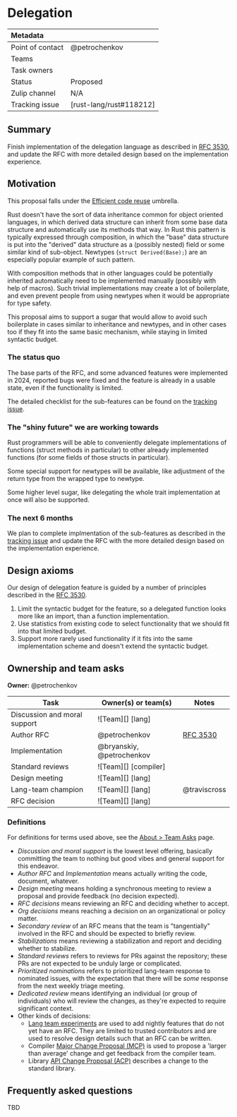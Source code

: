 # Delegation

| Metadata           |                                    |
| :--                | :--                                |
| Point of contact   | @petrochenkov                      |
| Teams              | <!-- TEAMS WITH ASKS -->           |
| Task owners        | <!-- TASK OWNERS -->               |
| Status             | Proposed                           |
| Zulip channel      | N/A                                |
| Tracking issue     | [rust-lang/rust#118212]            |

## Summary

Finish implementation of the delegation language as described in [RFC 3530], and update the RFC
with more detailed design based on the implementation experience.

## Motivation

This proposal falls under the [Efficient code reuse](https://github.com/rust-lang/rfcs/issues/349)
umbrella.

Rust doesn't have the sort of data inheritance common for object oriented languages, in which
derived data structure can inherit from some base data structure and automatically use its methods
that way.
In Rust this pattern is typically expressed through composition, in which the "base" data structure
is put into the "derived" data structure as a (possibly nested) field or some similar kind of
sub-object.
Newtypes (`struct Derived(Base);`) are an especially popular example of such pattern.

With composition methods that in other languages could be potentially inherited automatically need
to be implemented manually (possibly with help of macros).
Such trivial implementations may create a lot of boilerplate, and even prevent people from using
newtypes when it would be appropriate for type safety.

This proposal aims to support a sugar that would allow to avoid such boilerplate in cases
similar to inheritance and newtypes, and in other cases too if they fit into the same basic
mechanism, while staying in limited syntactic budget.

### The status quo

The base parts of the RFC, and some advanced features were implemented in 2024, reported bugs were
fixed and the feature is already in a usable state, even if the functionality is limited.

The detailed checklist for the sub-features can be found on the
[tracking issue](https://github.com/rust-lang/rust/issues/118212).

### The "shiny future" we are working towards

Rust programmers will be able to conveniently delegate implementations of functions (struct methods
in particular) to other already implemented functions (for some fields of those structs in particular).

Some special support for newtypes will be available, like adjustment of the return type from the
wrapped type to newtype.

Some higher level sugar, like delegating the whole trait implementation at once will also be
supported.

### The next 6 months

We plan to complete implmentation of the sub-features as described in the
[tracking issue](https://github.com/rust-lang/rust/issues/118212) and update the RFC with the more
detailed design based on the implementation experience.

## Design axioms

Our design of delegation feature is guided by a number of principles described in the [RFC 3530].

1. Limit the syntactic budget for the feature, so a delegated function looks more like an import,
  than a function implementation.
2. Use statistics from existing code to select functionality that we should fit into that limited
  budget.
3. Support more rarely used functionality if it fits into the same implementation scheme and
doesn't extend the syntactic budget.

## Ownership and team asks

**Owner:** @petrochenkov

| Task                           | Owner(s) or team(s)  | Notes                          |
|--------------------------------|----------------------|--------------------------------|
| Discussion and moral support   | ![Team][] [lang]     |                                |
| Author RFC                     | @petrochenkov        | [RFC 3530]                     |
| Implementation                 | @bryanskiy, @petrochenkov |                           |
| Standard reviews               | ![Team][] [compiler] |                                |
| Design meeting                 | ![Team][] [lang]     |                                |
| Lang-team champion             | ![Team][] [lang]     | @traviscross                   |
| RFC decision                   | ![Team][] [lang]     |                                |

[RFC 3530]: https://github.com/rust-lang/rfcs/pull/3530
[tracking issue]: https://github.com/rust-lang/rust/issues/118212

### Definitions

For definitions for terms used above, see the [About > Team Asks](https://rust-lang.github.io/rust-project-goals/about/team_asks.html) page.

* *Discussion and moral support* is the lowest level offering, basically committing the team to nothing but good vibes and general support for this endeavor.
* *Author RFC* and *Implementation* means actually writing the code, document, whatever.
* *Design meeting* means holding a synchronous meeting to review a proposal and provide feedback (no decision expected).
* *RFC decisions* means reviewing an RFC and deciding whether to accept.
* *Org decisions* means reaching a decision on an organizational or policy matter.
* *Secondary review* of an RFC means that the team is "tangentially" involved in the RFC and should be expected to briefly review.
* *Stabilizations* means reviewing a stabilization and report and deciding whether to stabilize.
* *Standard reviews* refers to reviews for PRs against the repository; these PRs are not expected to be unduly large or complicated.
* *Prioritized nominations* refers to prioritized lang-team response to nominated issues, with the expectation that there will be *some* response from the next weekly triage meeting.
* *Dedicated review* means identifying an individual (or group of individuals) who will review the changes, as they're expected to require significant context.
* Other kinds of decisions:
    * [Lang team experiments](https://lang-team.rust-lang.org/how_to/experiment.html) are used to add nightly features that do not yet have an RFC. They are limited to trusted contributors and are used to resolve design details such that an RFC can be written.
    * Compiler [Major Change Proposal (MCP)](https://forge.rust-lang.org/compiler/mcp.html) is used to propose a 'larger than average' change and get feedback from the compiler team.
    * Library [API Change Proposal (ACP)](https://std-dev-guide.rust-lang.org/development/feature-lifecycle.html) describes a change to the standard library.

## Frequently asked questions

TBD
